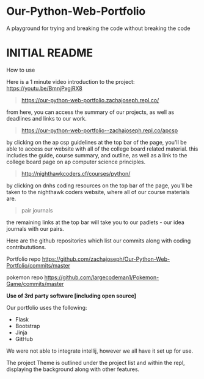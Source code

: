 # Our-Python-Web-Portfolio
A playground for trying and breaking the code without breaking the code

# INITIAL README

How to use

Here is a 1 minute video introduction to the project:
https://youtu.be/BmnjPxgjRX8

>https://our-python-web-portfolio.zachajoseph.repl.co/

from here, you can access the summary of our projects, as well as deadlines and links to our work. 

>https://our-python-web-portfolio--zachajoseph.repl.co/apcsp

by clicking on the ap csp guidelines at the top bar of the page, you'll be able to access our website with all of the college board related material. this includes the guide, course summary, and outline, as well as a link to the college board page on ap computer science principles. 

>http://nighthawkcoders.cf/courses/python/ 

by clicking on dnhs coding resources on the top bar of the page, you'll be taken to the nighthawk coders website, where all of our course materials are. 

>pair journals 

the remaining links at the top bar will take you to our padlets - our idea journals with our pairs. 



Here are the github repositories which list our commits along with coding contribututions.

Portfolio repo
https://github.com/zachajoseph/Our-Python-Web-Portfolio/commits/master

pokemon repo
https://github.com/largecodeman1/Pokemon-Game/commits/master



**Use of 3rd party software [including open source]**

Our portfolio uses the following: 
* Flask
* Bootstrap
* Jinja
* GitHub

We were not able to integrate intellij, however we all have it set up for use.

The project Theme is outlined under the project list and within the repl, displaying the background along with other features.





